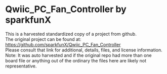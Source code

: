 
# Qwiic_PC_Fan_Controller by sparkfunX  
This is a harvested standardized copy of a project from github.  
The original project can be found at:  
https://github.com/sparkfunX/Qwiic_PC_Fan_Controller  
Please consult that link for additional, details, files, and license information.  
Note: It was auto harvested and if the original repo had more than one board file or anything out of the ordinary the files here are likely not representative.  
    